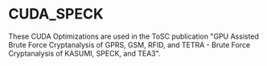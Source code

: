 # CUDA_SPECK

These CUDA Optimizations are used in the ToSC publication "GPU Assisted Brute Force Cryptanalysis of GPRS, GSM, RFID, and TETRA - Brute Force Cryptanalysis of KASUMI, SPECK, and TEA3".
